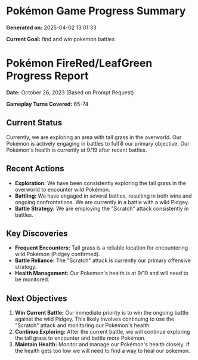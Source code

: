 # Pokémon Game Progress Summary

**Generated on:** 2025-04-02 13:01:33

**Current Goal:** find and win pokemon battles

# Pokémon FireRed/LeafGreen Progress Report

**Date:** October 26, 2023 (Based on Prompt Request)

**Gameplay Turns Covered:** 65-74

## Current Status

Currently, we are exploring an area with tall grass in the overworld. Our Pokémon is actively engaging in battles to fulfill our primary objective. Our Pokémon's health is currently at 9/19 after recent battles.

## Recent Actions

*   **Exploration:** We have been consistently exploring the tall grass in the overworld to encounter wild Pokémon.
*   **Battling:** We have engaged in several battles, resulting in both wins and ongoing confrontations. We are currently in a battle with a wild Pidgey.
*   **Battle Strategy:** We are employing the "Scratch" attack consistently in battles.

## Key Discoveries

*   **Frequent Encounters:** Tall grass is a reliable location for encountering wild Pokémon (Pidgey confirmed).
*   **Battle Reliance:** The "Scratch" attack is currently our primary offensive strategy.
*   **Health Management:** Our Pokemon's health is at 9/19 and will need to be monitored.

## Next Objectives

1.  **Win Current Battle:** Our immediate priority is to win the ongoing battle against the wild Pidgey. This likely involves continuing to use the "Scratch" attack and monitoring our Pokémon's health.
2.  **Continue Exploring:** After the current battle, we will continue exploring the tall grass to encounter and battle more Pokémon.
3.  **Maintain Health:** Monitor and manage our Pokémon's health closely. If the health gets too low we will need to find a way to heal our pokemon.
